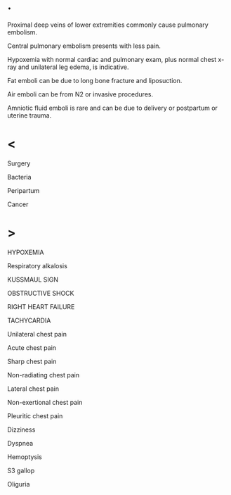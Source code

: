 # .

Proximal deep veins of lower extremities commonly cause pulmonary embolism.

Central pulmonary embolism presents with less pain.

Hypoxemia with normal cardiac and pulmonary exam, plus normal chest x-ray and unilateral leg edema, is indicative.

Fat emboli can be due to long bone fracture and liposuction.

Air emboli can be from N2 or invasive procedures.

Amniotic fluid emboli is rare and can be due to delivery or postpartum or uterine trauma.

# <

Surgery

Bacteria

Peripartum

Cancer

# >

HYPOXEMIA

Respiratory alkalosis

KUSSMAUL SIGN

OBSTRUCTIVE SHOCK

RIGHT HEART FAILURE

TACHYCARDIA

Unilateral chest pain

Acute chest pain

Sharp chest pain

Non-radiating chest pain

Lateral chest pain

Non-exertional chest pain

Pleuritic chest pain

Dizziness

Dyspnea

Hemoptysis

S3 gallop

Oliguria
